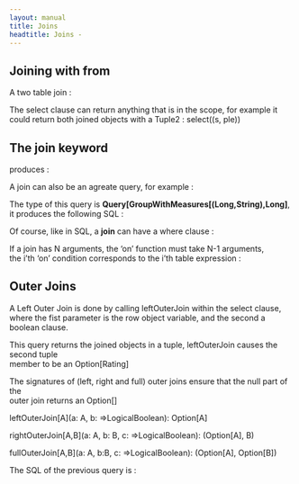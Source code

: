 ```yaml
---
layout: manual
title: Joins
headtitle: Joins - 
---
```


Joining with **from**
---------------------

A two table join :

<script type="syntaxhighlighter" class="brush: scala">


class Playlist(var id: Long, var name: String, var path: String) extends
KeyedEntity\[Long\] {

import MusicDb.\_

// a two table join :  
def songsInPlaylistOrder =  
from(playlistElements, songs)((ple, s) =\>  
where(ple.playlistId = id and ple.songId = s.id)  
select(s)  
orderBy(ple.songNumber asc)  
)  
}  


</script>

The select clause can return anything that is in the scope, for example
it  
could return both joined objects with a Tuple2 : select((s, ple))

The **join** keyword
--------------------

<script type="syntaxhighlighter" class="brush: scala">



val ratingsForAllSongs =  
join(songs, ratings.leftOuter)((s,r) =\>  
select(s, r)  
on(s.id === r.map(\_.songId))  
)

for(sr \<- ratingsForAllSongs)  
println(sr.\_1.title + " rating is " +  
sr.\_2.map(r =\> r.appreciationScore.toString).getOrElse(“not rated”))



</script>

produces :

<script type="syntaxhighlighter" class="brush: sql">


Select  
Song1.id as Song1\_id,  
Rating2.songId as Rating2\_songId,  
Rating2.songId as Rating2\_songId,  
Rating2.appreciationScore as Rating2\_appreciationScore,  
Rating2.userId as Rating2\_userId,  
Song1.year as Song1\_year,  
Song1.title as Song1\_title,  
Song1.filePath as Song1\_filePath,  
Song1.artistId as Song1\_artistId,  
Song1.id as Song1\_id  
From  
Song Song1  
left outer join Rating as Rating2 on (Song1.id = Rating2.songId)  


</script>

A join can also be an agreate query, for example :

<script type="syntaxhighlighter" class="brush: scala">


val q =  
join(artists,songs.leftOuter)((a,s)=\>  
groupBy(a.id, a.firstName)  
compute(countDistinct(s.map(\_.id)))  
on(a.id === s.map(\_.authorId))  
)



</script>

The type of this query is
**Query\[GroupWithMeasures\[(Long,String),Long\]**, it produces the
following SQL :

<script type="syntaxhighlighter" class="brush: sql">


Select  
Person1.id as g0,  
Person1.firstName as g1,  
count(distinct Song2.id) as c0  
From  
Person Person1  
left outer join Song as Song2 on (Person1.id = Song2.authorId)  
Group By  
Person1.id,  
Person1.firstName  


</script>

Of course, like in SQL, a **join** can have a where clause :

<script type="syntaxhighlighter" class="brush: scala">


val q =  
join(artists,songs.leftOuter)((a,s)=\>  
where(a.id in myListOfArtistId)  
groupBy(a.id, a.firstName)  
compute(countDistinct(s.map(\_.id)))  
on(a.id === s.map(\_.authorId))  
)  


</script>

If a join has N arguments, the ‘on’ function must take N-1 arguments,  
the i’th ‘on’ condition corresponds to the i’th table expression :

<script type="syntaxhighlighter" class="brush: scala">



join(T, A1, A2,… AN)((a1,a2,…,aN) =\>  
…  
on(…condition for a1…,…condition for a2…,……condition for aN…, )  
)  


</script>

Outer Joins *<span class="syntax deprecated"></span>*
-----------------------------------------------------

A Left Outer Join is done by calling leftOuterJoin within the select
clause,  
where the fist parameter is the row object variable, and the second a
boolean clause.

This query returns the joined objects in a tuple, leftOuterJoin causes
the second tuple  
member to be an Option\[Rating\]

<script type="syntaxhighlighter" class="brush: scala">



val ratingsForAllSongs =  
from(songs, ratings)((s,r) =\>  
select((s, leftOuterJoin(r, s.id === r.songId)))  
)

for(sr \<- ratingsForAllSongs)  
println(sr.\_1.title + " rating is " +  
sr.\_2.map(r =\> r.appreciationScore.toString).getOrElse(“not rated”))



</script>

The signatures of (left, right and full) outer joins ensure that the
null part of the  
outer join returns an Option\[\]

leftOuterJoin\[A\](a: A, b: =\>LogicalBoolean): Option\[A\]

rightOuterJoin\[A,B\](a: A, b: B, c: =\>LogicalBoolean): (Option\[A\],
B)

fullOuterJoin\[A,B\](a: A, b:B, c: =\>LogicalBoolean): (Option\[A\],
Option\[B\])

The SQL of the previous query is :

<script type="syntaxhighlighter" class="brush: sql">


Select  
Song1.id as Song1\_id,  
Rating2.songId as Rating2\_songId,  
Rating2.songId as Rating2\_songId,  
Rating2.appreciationScore as Rating2\_appreciationScore,  
Rating2.userId as Rating2\_userId,  
Song1.year as Song1\_year,  
Song1.title as Song1\_title,  
Song1.filePath as Song1\_filePath,  
Song1.artistId as Song1\_artistId,  
Song1.id as Song1\_id  
From  
Song Song1  
left outer join Rating as Rating2 on (Song1.id = Rating2.songId)  


</script>
